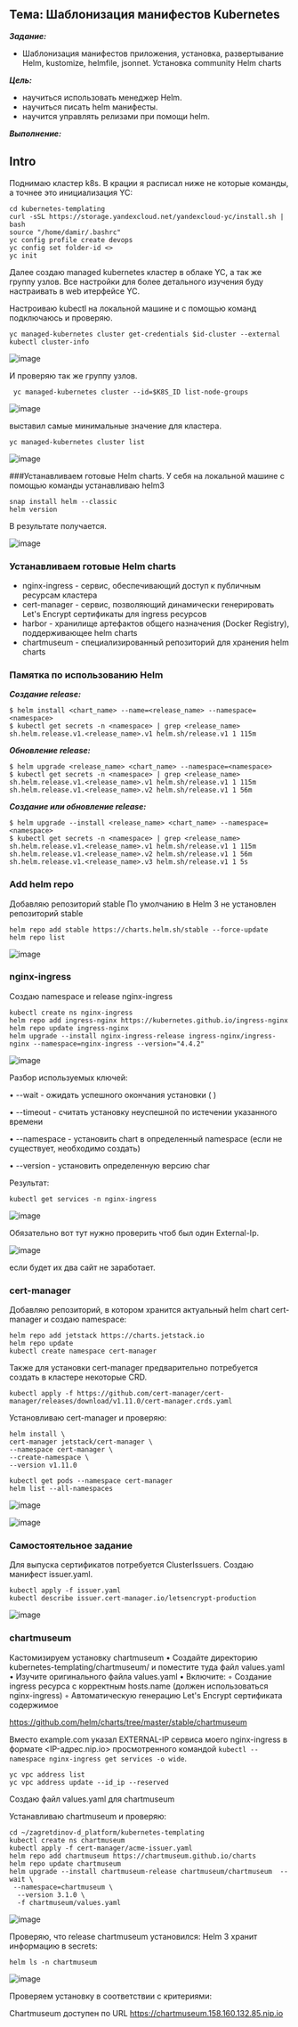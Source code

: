 ## Тема: Шаблонизация манифестов Kubernetes

___Задание:___ 

- Шаблонизация манифестов приложения, установка, развертывание Helm, kustomize,  helmfile, jsonnet. Установка community Helm charts

___Цель:___ 

- научиться использовать менеджер Helm.
- научиться писать helm манифесты.
- научится управлять релизами при помощи helm.

___Выполнение:___

## Intro
Поднимаю кластер k8s. В крации я расписал ниже не которые команды, а точнее это инициализация YC:    

```
cd kubernetes-templating
curl -sSL https://storage.yandexcloud.net/yandexcloud-yc/install.sh | bash
source "/home/damir/.bashrc"
yc config profile create devops
yc config set folder-id <>
yc init
```
Далее создаю managed kubernetes кластер в облаке YC, а так же группу узлов. Все настройки для более детального изучения буду настраивать в web итерфейсе YC.

Настроиваю kubectl на локальной машине и с помощью команд подключаюсь и проверяю.
```
yc managed-kubernetes cluster get-credentials $id-cluster --external
kubectl cluster-info
```
![image](https://github.com/otus-kuber-2023-10/zagretdinov-d_platform/assets/85208391/76aae2c8-e480-49d1-b899-dd497ef9080b)


И проверяю так же группу узлов.
```
 yc managed-kubernetes cluster --id=$K8S_ID list-node-groups
```

![image](https://github.com/otus-kuber-2023-10/zagretdinov-d_platform/assets/85208391/ddaacd32-651a-4fee-8849-6231d2df9ddc)

выставил самые минимальные значение для кластера.
```
yc managed-kubernetes cluster list
```
![image](https://github.com/otus-kuber-2023-10/zagretdinov-d_platform/assets/85208391/fbe63327-e9a1-43a6-b7dd-010cb09a8b45)

###Устанавливаем готовые Helm charts.
У себя на локальной машине с помощью команды устанавливаю helm3
```
snap install helm --classic
helm version
```
В результате получается.

![image](https://github.com/otus-kuber-2023-10/zagretdinov-d_platform/assets/85208391/7fd64ca5-bb36-4813-bea9-0521e81389fe)

### Устанавливаем готовые Helm charts
- nginx-ingress - сервис, обеспечивающий доступ к публичным ресурсам кластера
- cert-manager - сервис, позволяющий динамически генерировать Let's Encrypt сертификаты для ingress ресурсов
- harbor - хранилище артефактов общего назначения (Docker Registry), поддерживающее helm charts
- chartmuseum - специализированный репозиторий для хранения helm charts

### Памятка по использованию Helm
___Создание release:___
```
$ helm install <chart_name> --name=<release_name> --namespace=<namespace>
$ kubectl get secrets -n <namespace> | grep <release_name>
sh.helm.release.v1.<release_name>.v1 helm.sh/release.v1 1 115m
```
___Обновление release:___
```
$ helm upgrade <release_name> <chart_name> --namespace=<namespace>
$ kubectl get secrets -n <namespace> | grep <release_name>
sh.helm.release.v1.<release_name>.v1 helm.sh/release.v1 1 115m
sh.helm.release.v1.<release_name>.v2 helm.sh/release.v1 1 56m
```
___Создание или обновление release:___
```
$ helm upgrade --install <release_name> <chart_name> --namespace=<namespace>
$ kubectl get secrets -n <namespace> | grep <release_name>
sh.helm.release.v1.<release_name>.v1 helm.sh/release.v1 1 115m
sh.helm.release.v1.<release_name>.v2 helm.sh/release.v1 1 56m
sh.helm.release.v1.<release_name>.v3 helm.sh/release.v1 1 5s
```
### Add helm repo

Добавляю репозиторий stable
По умолчанию в Helm 3 не установлен репозиторий stable

```
helm repo add stable https://charts.helm.sh/stable --force-update
helm repo list
```

![image](https://github.com/otus-kuber-2023-10/zagretdinov-d_platform/assets/85208391/0277b176-cf4e-4ace-92e5-fe93eb031615)


### nginx-ingress
Создаю namespace и release nginx-ingress

```
kubectl create ns nginx-ingress
helm repo add ingress-nginx https://kubernetes.github.io/ingress-nginx
helm repo update ingress-nginx
helm upgrade --install nginx-ingress-release ingress-nginx/ingress-nginx --namespace=nginx-ingress --version="4.4.2"

```

![image](https://github.com/otus-kuber-2023-10/zagretdinov-d_platform/assets/85208391/4e12615a-2616-4379-ac37-d2ebeb51e0c2)


Разбор используемых ключей:

• --wait - ожидать успешного окончания установки ( )

• --timeout - считать установку неуспешной по истечении указанного времени

• --namespace - установить chart в определенный namespace (если не существует, необходимо создать)

• --version - установить определенную версию char

Результат:
```
kubectl get services -n nginx-ingress
```
![image](https://github.com/otus-kuber-2023-10/zagretdinov-d_platform/assets/85208391/3556d6ee-45e8-4dfb-8e59-7f2fdde9ec5b)

Обязательно вот тут нужно проверить чтоб был один External-Ip.

![image](https://github.com/otus-kuber-2023-10/zagretdinov-d_platform/assets/85208391/b9ae675c-b265-43ea-a5f7-cbdef0d4abd2)

если будет их два сайт не заработает.


### cert-manager

Добавляю репозиторий, в котором хранится актуальный helm chart cert-manager и создаю namespace:
```
helm repo add jetstack https://charts.jetstack.io
helm repo update
kubectl create namespace cert-manager
```
Также для установки cert-manager предварительно потребуется создать в кластере некоторые CRD.
```
kubectl apply -f https://github.com/cert-manager/cert-manager/releases/download/v1.11.0/cert-manager.crds.yaml
```
Установливаю cert-manager и проверяю:

```
helm install \
cert-manager jetstack/cert-manager \
--namespace cert-manager \
--create-namespace \
--version v1.11.0

kubectl get pods --namespace cert-manager
helm list --all-namespaces
```
![image](https://github.com/otus-kuber-2023-10/zagretdinov-d_platform/assets/85208391/7203ba59-7d3f-4a86-9429-fc36a9c473b7)

![image](https://github.com/otus-kuber-2023-10/zagretdinov-d_platform/assets/85208391/74ef72e6-d8f8-4a89-8c72-c5ad4146fdf7)


### Самостоятельное задание
Для выпуска сертификатов потребуется ClusterIssuers. Создаю манифест issuer.yaml.

```
kubectl apply -f issuer.yaml
kubectl describe issuer.cert-manager.io/letsencrypt-production
```

![image](https://github.com/otus-kuber-2023-10/zagretdinov-d_platform/assets/85208391/37dd9429-faa1-4dff-83ed-5ae03bcd5b51)


### chartmuseum

Кастомизируем установку chartmuseum
• Создайте директорию kubernetes-templating/chartmuseum/ и поместите туда файл values.yaml
• Изучите оригинального файла values.yaml
• Включите:
    ◦ Создание ingress ресурса с корректным hosts.name (должен
использоваться nginx-ingress)
    ◦ Автоматическую генерацию Let's Encrypt сертификата
содержимое

https://github.com/helm/charts/tree/master/stable/chartmuseum

Вместо example.com указал EXTERNAL-IP сервиса моего nginx-ingress в формате <IP-адрес.nip.io> просмотренного командой ```kubectl --namespace nginx-ingress get services -o wide```.
```
yc vpc address list
yc vpc address update --id_ip --reserved
```
Создаю файл values.yaml для chartmuseum

Устанавливаю chartmuseum и проверяю:
```
cd ~/zagretdinov-d_platform/kubernetes-templating
kubectl create ns chartmuseum
kubectl apply -f cert-manager/acme-issuer.yaml
helm repo add chartmuseum https://chartmuseum.github.io/charts
helm repo update chartmuseum
helm upgrade --install chartmuseum-release chartmuseum/chartmuseum  --wait \
 --namespace=chartmuseum \
  --version 3.1.0 \
  -f chartmuseum/values.yaml
```
![image](https://github.com/otus-kuber-2023-10/zagretdinov-d_platform/assets/85208391/5a6a4aed-5caa-40a6-a60b-5ce11ab38dbd)

Проверяю, что release chartmuseum установился:
Helm 3 хранит информацию в secrets:
```
helm ls -n chartmuseum
```
![image](https://github.com/otus-kuber-2023-10/zagretdinov-d_platform/assets/85208391/eabcd098-75cb-4b13-ad13-e171b89e846f)

Проверяем установку в соответствии с критериями:

Chartmuseum доступен по URL https://chartmuseum.158.160.132.85.nip.io
